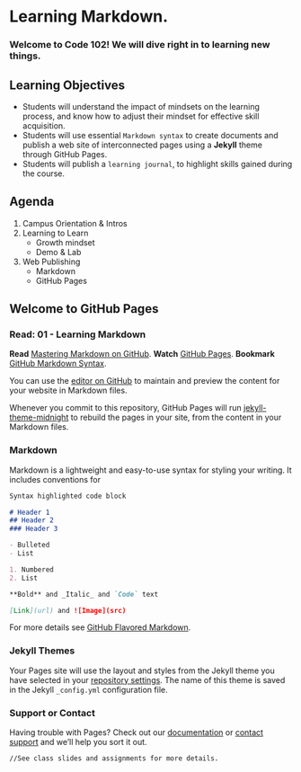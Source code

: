# Learning Markdown.
### Welcome to Code 102! We will dive right in to learning new things.

## Learning Objectives
- Students will understand the impact of mindsets on the learning process, and know how to adjust their mindset for effective skill acquisition.
- Students will use essential `Markdown syntax` to create documents and publish a web site of interconnected pages using a **Jekyll** theme through GitHub Pages.
- Students will publish a `learning journal`, to highlight skills gained during the course.

## Agenda
1. Campus Orientation & Intros
1. Learning to Learn
    - Growth mindset
    - Demo & Lab
1. Web Publishing
    - Markdown
    - GitHub Pages


## Welcome to GitHub Pages
### Read: 01 - Learning Markdown

**Read**     [Mastering Markdown on GitHub](https://guides.github.com/features/mastering-markdown/).
**Watch**    [GitHub Pages](https://pages.github.com/).
**Bookmark** [GitHub Markdown Syntax](https://help.github.com/en/github/writing-on-github/basic-writing-and-formatting-syntax).

You can use the [editor on GitHub](https://github.com/baraahhawari/Learning-Journal-/edit/master/README.md) to maintain and preview the content for your website in Markdown files.

Whenever you commit to this repository, GitHub Pages will run [ jekyll-theme-midnight](https://jekyllrb.com/) to rebuild the pages in your site, from the content in your Markdown files.

### Markdown

Markdown is a lightweight and easy-to-use syntax for styling your writing. It includes conventions for

```markdown
Syntax highlighted code block

# Header 1
## Header 2
### Header 3

- Bulleted
- List

1. Numbered
2. List

**Bold** and _Italic_ and `Code` text

[Link](url) and ![Image](src)
```

For more details see [GitHub Flavored Markdown](https://guides.github.com/features/mastering-markdown/).

### Jekyll Themes

Your Pages site will use the layout and styles from the Jekyll theme you have selected in your [repository settings](https://github.com/baraahhawari/Learning-Journal-/settings). The name of this theme is saved in the Jekyll `_config.yml` configuration file.

### Support or Contact

Having trouble with Pages? Check out our [documentation](https://help.github.com/categories/github-pages-basics/) or [contact support](https://github.com/contact) and we’ll help you sort it out.


```//See class slides and assignments for more details.```